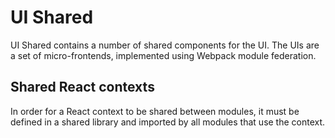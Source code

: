 # UI Shared

UI Shared contains a number of shared components for the UI. The UIs are a set of micro-frontends, implemented using Webpack module federation.

## Shared React contexts

In order for a React context to be shared between modules, it must be defined in a shared library and imported by all modules that use the context.

